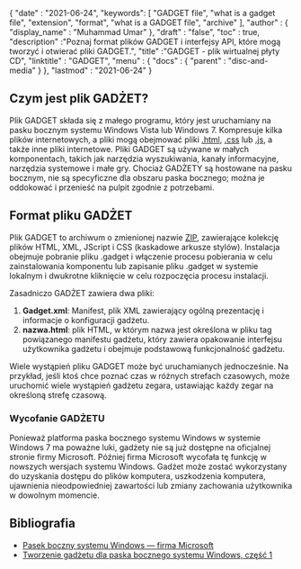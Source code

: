 {
  "date" : "2021-06-24",
  "keywords": [ "GADGET file", "what is a gadget file", "extension", "format", "what is a GADGET file", "archive" ],
  "author" : {
    "display_name" : "Muhammad Umar"
},
  "draft" : "false",
   "toc" : true,
  "description" :"Poznaj format plików GADGET i interfejsy API, które mogą tworzyć i otwierać pliki GADGET.",
  "title" :"GADGET - plik wirtualnej płyty CD",
  "linktitle" : "GADGET",
  "menu" : {
    "docs" : {
      "parent" : "disc-and-media"
}
},
  "lastmod" : "2021-06-24"
}

## Czym jest plik GADŻET?

Plik GADGET składa się z małego programu, który jest uruchamiany na pasku bocznym systemu Windows Vista lub Windows 7. Kompresuje kilka plików internetowych, a pliki mogą obejmować pliki [.html](/pl/web/html/), [.css](/pl/web/css/) lub [.js](/pl/web/js/), a także inne pliki internetowe. Pliki GADGET są używane w małych komponentach, takich jak narzędzia wyszukiwania, kanały informacyjne, narzędzia systemowe i małe gry. Chociaż GADŻETY są hostowane na pasku bocznym, nie są specyficzne dla obszaru paska bocznego; można je oddokować i przenieść na pulpit zgodnie z potrzebami.

## Format pliku GADŻET

Plik GADGET to archiwum o zmienionej nazwie [ZIP](/pl/compression/zip/), zawierające kolekcję plików HTML, XML, JScript i CSS (kaskadowe arkusze stylów). Instalacja obejmuje pobranie pliku .gadget i włączenie procesu pobierania w celu zainstalowania komponentu lub zapisanie pliku .gadget w systemie lokalnym i dwukrotne kliknięcie w celu rozpoczęcia procesu instalacji.

Zasadniczo GADŻET zawiera dwa pliki:

1. **Gadget.xml**: Manifest, plik XML zawierający ogólną prezentację i informacje o konfiguracji gadżetu.
2. **nazwa.html**: plik HTML, w którym nazwa jest określona w pliku<name> tag powiązanego manifestu gadżetu, który zawiera opakowanie interfejsu użytkownika gadżetu i obejmuje podstawową funkcjonalność gadżetu.

Wiele wystąpień pliku GADGET może być uruchamianych jednocześnie. Na przykład, jeśli ktoś chce poznać czas w różnych strefach czasowych, może uruchomić wiele wystąpień gadżetu zegara, ustawiając każdy zegar na określoną strefę czasową.

### Wycofanie GADŻETU

Ponieważ platforma paska bocznego systemu Windows w systemie Windows 7 ma poważne luki, gadżety nie są już dostępne na oficjalnej stronie firmy Microsoft. Później firma Microsoft wycofała tę funkcję w nowszych wersjach systemu Windows. Gadżet może zostać wykorzystany do uzyskania dostępu do plików komputera, uszkodzenia komputera, ujawnienia nieodpowiedniej zawartości lub zmiany zachowania użytkownika w dowolnym momencie.

## Bibliografia

* [Pasek boczny systemu Windows — firma Microsoft](https://learn.microsoft.com/en-us/previous-versions/windows/desktop/sidebar/-sidebar-entry)
* [Tworzenie gadżetu dla paska bocznego systemu Windows, część 1](https://learn.microsoft.com/en-us/previous-versions/windows/desktop/sidebar/-sidebar-overview-gdo)


